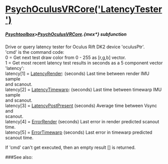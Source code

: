 # [PsychOculusVRCore('LatencyTester')](PsychOculusVRCore-LatencyTester) 
##### [Psychtoolbox](Psychtoolbox)>[PsychOculusVRCore](PsychOculusVRCore).{mex*} subfunction


Drive or query latency tester for Oculus Rift DK2 device 'oculusPtr'.  
'cmd' is the command code:  
0 = Get next test draw color from 0 - 255 as [r,g,b] vector.  
1 = Get most recent latency test results in seconds as a 5 component vector  
'latency':  
latency[1] = [LatencyRender](LatencyRender):     (seconds) Last time between render IMU sample  
and scanout.  
latency[2] = [LatencyTimewarp](LatencyTimewarp):   (seconds) Last time between timewarp IMU sample  
and scanout.  
latency[3] = [LatencyPostPresent](LatencyPostPresent) (seconds) Average time between Vsync and  
scanout.  
latency[4] = [ErrorRender](ErrorRender)        (seconds) Last error in render predicted scanout  
time.  
latency[5] = [ErrorTimewarp](ErrorTimewarp)      (seconds) Last error in timewarp predicted  
scanout time.  
  
If 'cmd' can't get executed, then an empty result [] is returned.  
  
  


###See also:


